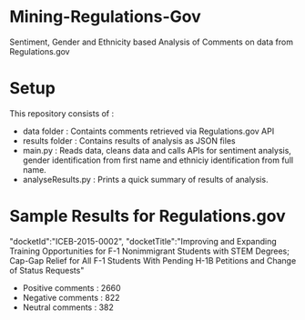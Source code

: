 # Mining-Regulations-Gov
Sentiment, Gender and Ethnicity based Analysis of Comments on data from Regulations.gov

# Setup
This repository consists of : 
- data folder       : Containts comments retrieved via Regulations.gov API
- results folder    : Contains results of analysis as JSON files
- main.py           : Reads data, cleans data and calls APIs for sentiment analysis, gender identification from first name and ethniciy identification from full name.
- analyseResults.py : Prints a quick summary of results of analysis.

# Sample Results for Regulations.gov
"docketId":"ICEB-2015-0002",
"docketTitle":"Improving and Expanding Training Opportunities for F-1 Nonimmigrant Students with STEM Degrees; Cap-Gap Relief for All F-1 Students With Pending H-1B Petitions and Change of Status Requests"

- Positive comments : 2660
- Negative comments : 822
- Neutral  comments : 382
